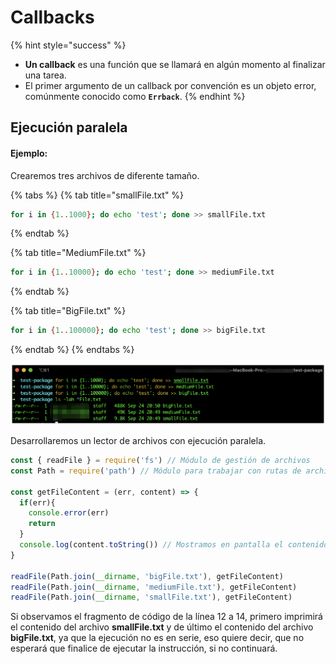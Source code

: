 # Callbacks

{% hint style="success" %}
* **Un callback** es una función que se llamará en algún momento al finalizar una tarea.
* El primer argumento de un callback por convención es un objeto error, comúnmente conocido como **`Errback`**.
{% endhint %}

## Ejecución paralela

#### Ejemplo:

Crearemos tres archivos de diferente tamaño.

{% tabs %}
{% tab title="smallFile.txt" %}
```bash
for i in {1..1000}; do echo 'test'; done >> smallFile.txt
```
{% endtab %}

{% tab title="MediumFile.txt" %}
```bash
for i in {1..10000}; do echo 'test'; done >> mediumFile.txt
```
{% endtab %}

{% tab title="BigFile.txt" %}
```bash
for i in {1..100000}; do echo 'test'; done >> bigFile.txt
```
{% endtab %}
{% endtabs %}

![Archivos creados](../../.gitbook/assets/image%20%2828%29.png)

Desarrollaremos un lector de archivos con ejecución paralela.

```javascript
const { readFile } = require('fs') // Módulo de gestión de archivos
const Path = require('path') // Módulo para trabajar con rutas de archivos y directorios.

const getFileContent = (err, content) => {
  if(err){
    console.error(err)
    return
  }
  console.log(content.toString()) // Mostramos en pantalla el contenido del archivo
}

readFile(Path.join(__dirname, 'bigFile.txt'), getFileContent)
readFile(Path.join(__dirname, 'mediumFile.txt'), getFileContent)
readFile(Path.join(__dirname, 'smallFile.txt'), getFileContent)
```

Si observamos el fragmento de código de la línea 12 a 14, primero imprimirá el contenido del archivo **smallFile.txt** y de último el contenido del archivo **bigFile.txt**, ya que la ejecución no es en serie, eso quiere decir, que no esperará que finalice de ejecutar la instrucción, si no continuará.


